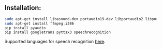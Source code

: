 ## Installation:

```bash
sudo apt-get install libasound-dev portaudio19-dev libportaudio2 libportaudiocpp0 
sudo apt-get install ffmpeg:i386 
pip install pyaudio 
pip install googletrans pyttsx3 speechrecognition 
```

Supported languages for speech recognition [here](http://stackoverflow.com/a/14302134).

